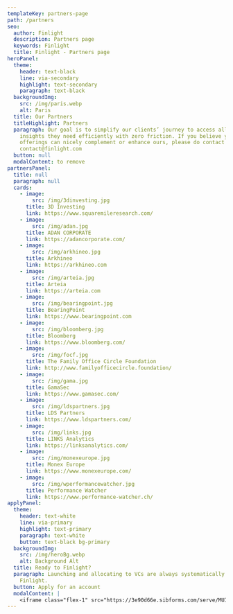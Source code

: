 ```yaml
---
templateKey: partners-page
path: /partners
seo:
  author: Finlight
  description: Partners page
  keywords: Finlight
  title: Finlight - Partners page
heroPanel:
  theme:
    header: text-black
    line: via-secondary
    highlight: text-secondary
    paragraph: text-black
  backgroundImg:
    src: /img/paris.webp
    alt: Paris
  title: Our Partners
  titleHighlight: Partners
  paragraph: Our goal is to simplify our clients’ journey to access all the
    insights they need efficiently with zero friction. If you believe your
    offerings can nicely complement or enhance ours, please do contact us via
    contact@finlight.com
  button: null
  modalContent: to remove
partnersPanel:
  title: null
  paragraph: null
  cards:
    - image:
        src: /img/3dinvesting.jpg
      title: 3D Investing
      link: https://www.squaremileresearch.com/
    - image:
        src: /img/adan.jpg
      title: ADAN CORPORATE
      link: https://adancorporate.com/
    - image:
        src: /img/arkhineo.jpg
      title: Arkhineo
      link: https://arkhineo.com
    - image:
        src: /img/arteia.jpg
      title: Arteia
      link: https://arteia.com
    - image:
        src: /img/bearingpoint.jpg
      title: BearingPoint
      link: https://www.bearingpoint.com
    - image:
        src: /img/bloomberg.jpg
      title: Bloomberg
      link: https://www.bloomberg.com/
    - image:
        src: /img/focf.jpg
      title: The Family Office Circle Foundation
      link: http://www.familyofficecircle.foundation/
    - image:
        src: /img/gama.jpg
      title: GamaSec
      link: https://www.gamasec.com/
    - image:
        src: /img/ldspartners.jpg
      title: LDS Partners
      link: https://www.ldspartners.com/
    - image:
        src: /img/links.jpg
      title: LINKS Analytics
      link: https://linksanalytics.com/
    - image:
        src: /img/monexeurope.jpg
      title: Monex Europe
      link: https://www.monexeurope.com/
    - image:
        src: /img/wperformancewatcher.jpg
      title: Performance Watcher
      link: https://www.performance-watcher.ch/
applyPanel:
  theme:
    header: text-white
    line: via-primary
    highlight: text-primary
    paragraph: text-white
    button: text-black bg-primary
  backgroundImg:
    src: /img/heroBg.webp
    alt: Background Alt
  title: Ready to Finlight?
  paragraph: Launching and allocating to VCs are always systematically better with
    Finlight.
  button: Apply for an account
  modalContent: |
    <iframe class="flex-1" src="https://3e90d66e.sibforms.com/serve/MUIEAKtciN5ZBPyP2NywEZwH2zP8C3EbPBXSHIKMxRmSBRq2OomfSzZNQX6pmQ--jsHB-wP2HgEF5Ftnb8lodJH-lgTFALJmDdtyNNxJ_be3Pn0FScqtlzWf1wsqDUw0soW6jjKTVKHAs6dvCB3mp8cDSi_XIc17mBHMrQ4DIK8-WP0AGt-_nRNgOa9oMJrNf3ynaNcCVsJYFwMq" frameborder="0" scrolling="auto" allowfullscreen style="display: block;margin-left: auto;margin-right: auto;max-width: 100%;"></iframe>
---
```

